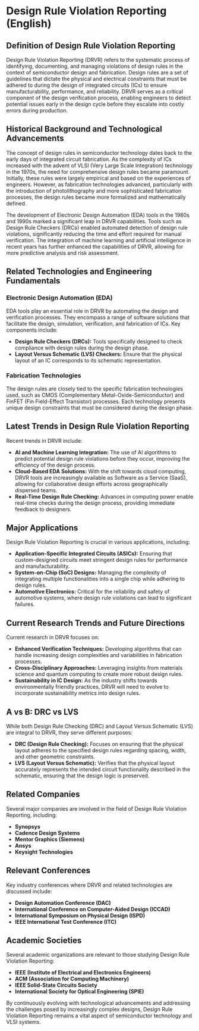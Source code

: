 # Design Rule Violation Reporting (English)

## Definition of Design Rule Violation Reporting
Design Rule Violation Reporting (DRVR) refers to the systematic process of identifying, documenting, and managing violations of design rules in the context of semiconductor design and fabrication. Design rules are a set of guidelines that dictate the physical and electrical constraints that must be adhered to during the design of integrated circuits (ICs) to ensure manufacturability, performance, and reliability. DRVR serves as a critical component of the design verification process, enabling engineers to detect potential issues early in the design cycle before they escalate into costly errors during production.

## Historical Background and Technological Advancements
The concept of design rules in semiconductor technology dates back to the early days of integrated circuit fabrication. As the complexity of ICs increased with the advent of VLSI (Very Large Scale Integration) technology in the 1970s, the need for comprehensive design rules became paramount. Initially, these rules were largely empirical and based on the experiences of engineers. However, as fabrication technologies advanced, particularly with the introduction of photolithography and more sophisticated fabrication processes, the design rules became more formalized and mathematically defined.

The development of Electronic Design Automation (EDA) tools in the 1980s and 1990s marked a significant leap in DRVR capabilities. Tools such as Design Rule Checkers (DRCs) enabled automated detection of design rule violations, significantly reducing the time and effort required for manual verification. The integration of machine learning and artificial intelligence in recent years has further enhanced the capabilities of DRVR, allowing for more predictive analysis and risk assessment.

## Related Technologies and Engineering Fundamentals

### Electronic Design Automation (EDA)
EDA tools play an essential role in DRVR by automating the design and verification processes. They encompass a range of software solutions that facilitate the design, simulation, verification, and fabrication of ICs. Key components include:

- **Design Rule Checkers (DRCs):** Tools specifically designed to check compliance with design rules during the design phase.
- **Layout Versus Schematic (LVS) Checkers:** Ensure that the physical layout of an IC corresponds to its schematic representation.

### Fabrication Technologies
The design rules are closely tied to the specific fabrication technologies used, such as CMOS (Complementary Metal-Oxide-Semiconductor) and FinFET (Fin Field-Effect Transistor) processes. Each technology presents unique design constraints that must be considered during the design phase.

## Latest Trends in Design Rule Violation Reporting
Recent trends in DRVR include:

- **AI and Machine Learning Integration:** The use of AI algorithms to predict potential design rule violations before they occur, improving the efficiency of the design process.
- **Cloud-Based EDA Solutions:** With the shift towards cloud computing, DRVR tools are increasingly available as Software as a Service (SaaS), allowing for collaborative design efforts across geographically dispersed teams.
- **Real-Time Design Rule Checking:** Advances in computing power enable real-time checks during the design process, providing immediate feedback to designers.

## Major Applications
Design Rule Violation Reporting is crucial in various applications, including:

- **Application-Specific Integrated Circuits (ASICs):** Ensuring that custom-designed circuits meet stringent design rules for performance and manufacturability.
- **System-on-Chip (SoC) Designs:** Managing the complexity of integrating multiple functionalities into a single chip while adhering to design rules.
- **Automotive Electronics:** Critical for the reliability and safety of automotive systems, where design rule violations can lead to significant failures.

## Current Research Trends and Future Directions
Current research in DRVR focuses on:

- **Enhanced Verification Techniques:** Developing algorithms that can handle increasing design complexities and variabilities in fabrication processes.
- **Cross-Disciplinary Approaches:** Leveraging insights from materials science and quantum computing to create more robust design rules.
- **Sustainability in IC Design:** As the industry shifts towards environmentally friendly practices, DRVR will need to evolve to incorporate sustainability metrics into design rules.

## A vs B: DRC vs LVS
While both Design Rule Checking (DRC) and Layout Versus Schematic (LVS) are integral to DRVR, they serve different purposes:

- **DRC (Design Rule Checking):** Focuses on ensuring that the physical layout adheres to the specified design rules regarding spacing, width, and other geometric constraints.
- **LVS (Layout Versus Schematic):** Verifies that the physical layout accurately represents the intended circuit functionality described in the schematic, ensuring that the design logic is preserved.

## Related Companies
Several major companies are involved in the field of Design Rule Violation Reporting, including:

- **Synopsys**
- **Cadence Design Systems**
- **Mentor Graphics (Siemens)**
- **Ansys**
- **Keysight Technologies**

## Relevant Conferences
Key industry conferences where DRVR and related technologies are discussed include:

- **Design Automation Conference (DAC)**
- **International Conference on Computer-Aided Design (ICCAD)**
- **International Symposium on Physical Design (ISPD)**
- **IEEE International Test Conference (ITC)**

## Academic Societies
Several academic organizations are relevant to those studying Design Rule Violation Reporting:

- **IEEE (Institute of Electrical and Electronics Engineers)**
- **ACM (Association for Computing Machinery)**
- **IEEE Solid-State Circuits Society**
- **International Society for Optical Engineering (SPIE)** 

By continuously evolving with technological advancements and addressing the challenges posed by increasingly complex designs, Design Rule Violation Reporting remains a vital aspect of semiconductor technology and VLSI systems.